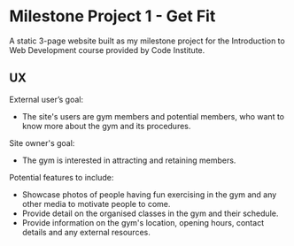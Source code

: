 # Milestone Project 1 - Get Fit

A static 3-page website built as my milestone project for the Introduction to Web Development course provided by Code Institute.

## UX

External user’s goal:
- The site's users are gym members and potential members, who want to know more about the gym and its procedures.

Site owner's goal:
- The gym is interested in attracting and retaining members.

Potential features to include:
- Showcase photos of people having fun exercising in the gym and any other media to motivate people to come.
- Provide detail on the organised classes in the gym and their schedule.
- Provide information on the gym's location, opening hours, contact details and any external resources.